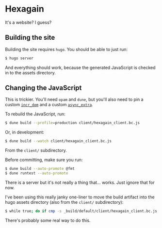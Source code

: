 # Hexagain

It's a website? I guess?

## Building the site

Building the site requires `hugo`. You should be able to just run:

```bash
$ hugo server
```

And everything should work, because the generated JavaScript is checked in to the assets directory.

## Changing the JavaScript

This is trickier. You'll need `opam` and `dune`, but you'll also need to pin a custom [`incr_dom`](https://github.com/ianthehenry/incr_dom) and a custom [`async_extra`](https://github.com/ianthehenry/async_extra).

To rebuild the JavaScript, run:

```bash
$ dune build --profile=production client/hexagain_client.bc.js
```

Or, in development:

```bash
$ dune build --watch client/hexagain_client.bc.js
```

From the `client/` subdirectory.

Before committing, make sure you run:

```bash
$ dune build --auto-promote @fmt
$ dune runtest --auto-promote
```

There is a server but it's not really a thing that... works. Just ignore that for now.

I've been using this really janky one-liner to move the build artifact into the hugo assets directory (also from the `client/` subdirectory):

```bash
$ while true; do if cmp -s _build/default/client/hexagain_client.bc.js ../assets/main.js; then : ; else echo update $(date); cp _build/default/client/hexagain_client.bc.js ../assets/main.js; fi; sleep 1; done
```

There's probably some real way to do this.
